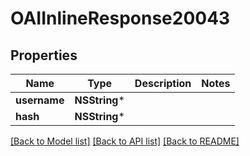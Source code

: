 # OAIInlineResponse20043

## Properties
Name | Type | Description | Notes
------------ | ------------- | ------------- | -------------
**username** | **NSString*** |  | 
**hash** | **NSString*** |  | 

[[Back to Model list]](../README.md#documentation-for-models) [[Back to API list]](../README.md#documentation-for-api-endpoints) [[Back to README]](../README.md)


